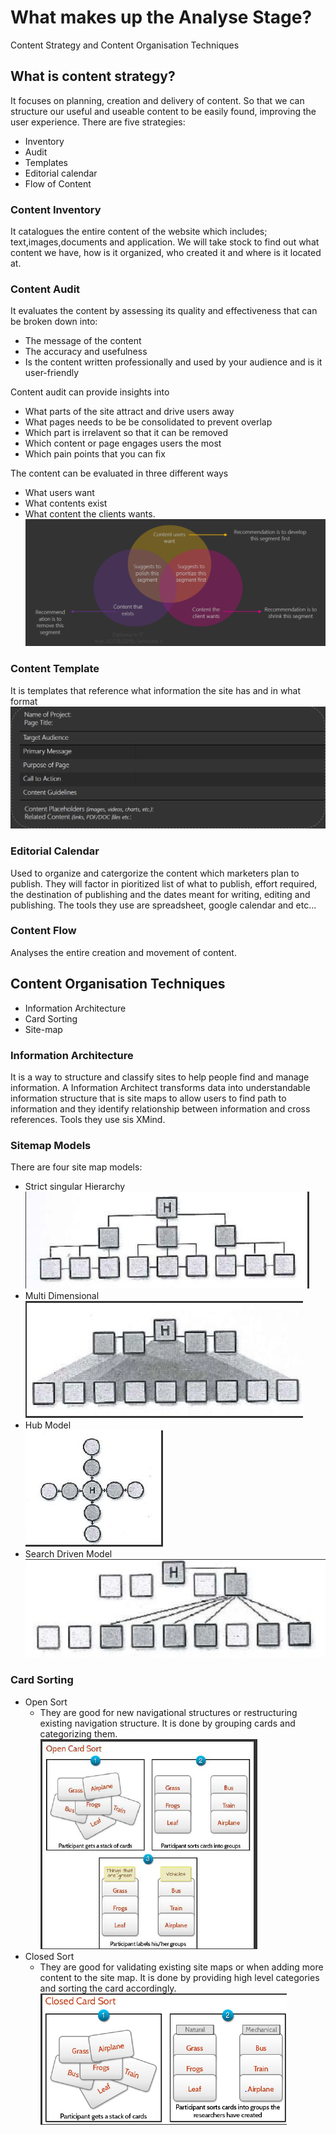 # What makes up the Analyse Stage?
Content Strategy and Content Organisation Techniques

## What is content strategy?
It focuses on planning, creation and delivery of content. So that we can structure our useful and useable content to be easily found, improving the user experience.
There are five strategies:

- Inventory
- Audit
- Templates
- Editorial calendar
- Flow of Content

### Content Inventory
It catalogues the entire content of the website which includes; text,images,documents and application.
We will take stock to find out what content we have, how is it organized, who created it and where is it located at.

### Content Audit
It evaluates the content by assessing its quality and effectiveness that can be broken down into:

- The message of the content
- The accuracy and usefulness
- Is the content written professionally and used by your audience and is it user-friendly

Content audit can provide insights into

- What parts of the site attract and drive users away
- What pages needs to be be consolidated to prevent overlap
- Which part is irrelavent so that it can be removed
- Which content or page engages users the most
- Which pain points that you can fix

The content can be evaluated in three different ways

- What users want
- What contents exist
- What content the clients wants.
![](Images/ContentStrategy_VennDiagram.png)
### Content Template
It is templates that reference what information the site has and in what format
![](Images/ContentStrategy_Template.png)

### Editorial Calendar
Used to organize and catergorize the content which marketers plan to publish. They will factor in pioritized list of what to publish, effort required, the destination of publishing and the dates meant for writing, editing and publishing.
The tools they use are spreadsheet, google calendar and etc...
### Content Flow
Analyses the entire creation and movement of content.

## Content Organisation Techniques  
- Information Architecture
- Card Sorting
- Site-map

### Information Architecture
It is a way to structure and classify sites to help people find and manage information. 
A Information Architect transforms data into understandable information structure that is site maps to allow users to find path to information and they identify relationship between information and cross references. Tools they use sis XMind.

### Sitemap Models
There are four site map models:
* Strict singular Hierarchy  
![](Images/StrictSingular.png)
* Multi Dimensional   
![](Images/MultiDimensional.png)
* Hub Model  
![](Images/HubModel.png)
* Search Driven Model  
![](Images/SearchDrivenModel.png)

### Card Sorting  
* Open Sort
  * They are good for new navigational structures or restructuring existing navigation structure. It is done by grouping cards and categorizing them.
![](Images/OpenCardSort.png)
* Closed Sort
  * They are good for validating existing site maps or when adding more content to the site map. It is done by providing high level categories and sorting the card accordingly.  
![](Images/ClosedCardSort.png)
